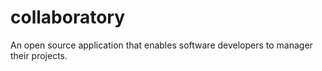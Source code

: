 collaboratory
=============

An open source application that enables software developers to manager their projects.